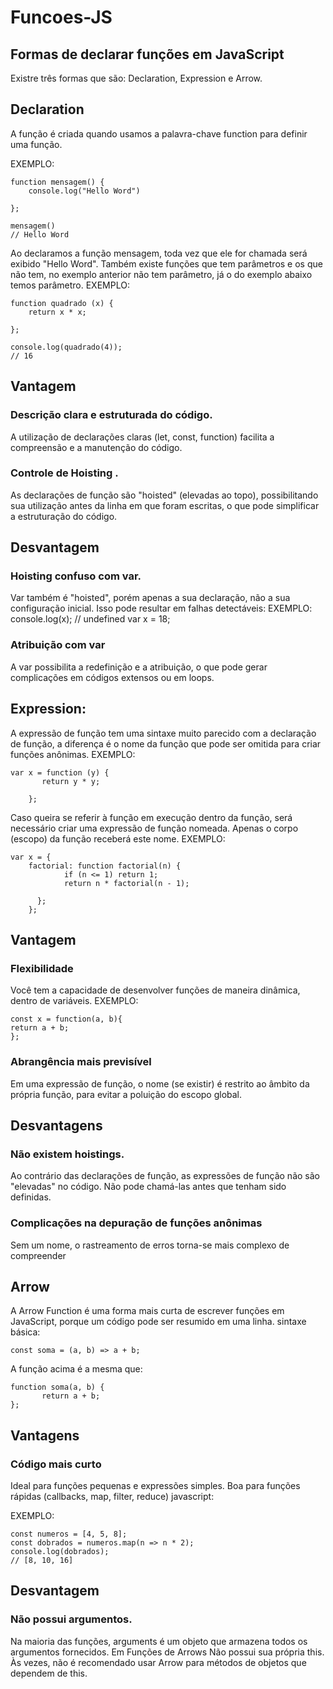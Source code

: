 # Funcoes-JS
## Formas de declarar funções em JavaScript
Existre três formas que são: Declaration, Expression e Arrow.

## Declaration

A função é criada quando usamos a palavra-chave function para definir uma função. 

EXEMPLO:
	
 	function mensagem() {
		console.log("Hello Word")
	
	};
	
	mensagem()
	// Hello Word

Ao declaramos a função mensagem, toda vez que ele for chamada será exibido "Hello Word". Também existe funções que tem parâmetros e os que não tem, no exemplo anterior não tem parâmetro, já o do exemplo abaixo temos parâmetro.
EXEMPLO:

	function quadrado (x) {
		return x * x;
	
	};
	
	console.log(quadrado(4));
	// 16

## Vantagem

### Descrição clara e estruturada do código.
A utilização de declarações claras (let, const, function) facilita a compreensão e a manutenção do código.
### Controle de Hoisting .
As declarações de função são "hoisted" (elevadas ao topo), possibilitando sua utilização antes da linha em que foram escritas, o que pode simplificar a estruturação do código.
	

## Desvantagem

### Hoisting confuso com var.
Var também é "hoisted", porém apenas a sua declaração, não a sua configuração inicial.  Isso pode resultar em falhas detectáveis:
	EXEMPLO: 
		console.log(x); // undefined
		var x = 18;


### Atribuição com var
A var possibilita a redefinição e a atribuição, o que pode gerar complicações em códigos extensos ou em loops.





## Expression:
	
A expressão de função tem uma sintaxe muito parecido com a declaração de função, a diferença é o nome da função que pode ser omitida para criar funções anônimas.
EXEMPLO:
	
 	var x = function (y) {
  		   return y * y;
		
		};

Caso queira se referir à função em execução dentro da função, será necessário criar uma expressão de função nomeada.  Apenas o corpo (escopo) da função receberá este nome.
EXEMPLO:
		
  	var x = {
  		factorial: function factorial(n) {
    			if (n <= 1) return 1;
    			return n * factorial(n - 1);
 			 
		  };
		};



## Vantagem

### Flexibilidade
Você tem a capacidade de desenvolver funções de maneira dinâmica, dentro de variáveis.
EXEMPLO:

	const x = function(a, b){
 	return a + b; 
  	};
	
### Abrangência mais previsível
Em uma expressão de função, o nome (se existir) é restrito ao âmbito da própria função, para evitar a poluição do escopo global.


## Desvantagens

### Não existem hoistings.
 Ao contrário das declarações de função, as expressões de função não são "elevadas" no código.  Não pode chamá-las antes que tenham sido definidas.
 
### Complicações na depuração de funções anônimas
Sem um nome, o rastreamento de erros torna-se mais complexo de compreender


## Arrow

A Arrow Function é uma forma mais curta de escrever funções em JavaScript, porque um código pode ser resumido em uma linha.
sintaxe básica:
	
 	const soma = (a, b) => a + b;
	
A função acima é a mesma que:
	
 	function soma(a, b) {
           return a + b;
	};

## Vantagens

### Código mais curto
Ideal para funções pequenas e expressões simples.
Boa para funções rápidas (callbacks, map, filter, reduce)
javascript:

EXEMPLO:
	
 	const numeros = [4, 5, 8];
	const dobrados = numeros.map(n => n * 2);
	console.log(dobrados);
 	// [8, 10, 16]


## Desvantagem

### Não possui argumentos.
Na maioria das funções, arguments é um objeto que armazena todos os argumentos fornecidos.  Em Funções de Arrows
Não possui sua própria this. Às vezes, não é recomendado usar Arrow para métodos de objetos que dependem de this.
